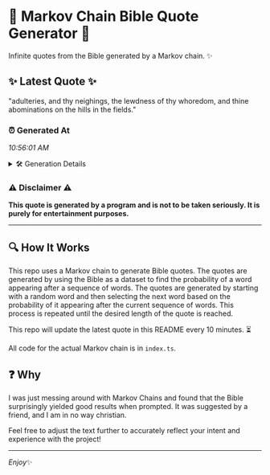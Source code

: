 # 📖 Markov Chain Bible Quote Generator 📖

Infinite quotes from the Bible generated by a Markov chain. ✨

## ✨ Latest Quote ✨
"adulteries, and thy neighings, the lewdness of thy whoredom, and thine abominations on the hills in the fields."

### ⏰ Generated At
*10:56:01 AM*

<details>
    <summary>🛠️ Generation Details</summary>
    <p>
        <strong>🌱 Seed:</strong> adulteries,<br>
        <strong>🔄 Iterations:</strong> 17<br>
        <strong>📜 Context History:</strong><br>[ adulteries, ]: and<br>[ adulteries,, and ]: thy<br>[ adulteries,, and, thy ]: neighings,<br>[ adulteries,, and, thy, neighings, ]: the<br>[ adulteries,, and, thy, neighings,, the ]: lewdness<br>[ adulteries,, and, thy, neighings,, the, lewdness ]: of<br>[ and, thy, neighings,, the, lewdness, of ]: thy<br>[ thy, neighings,, the, lewdness, of, thy ]: whoredom,<br>[ neighings,, the, lewdness, of, thy, whoredom, ]: and<br>[ the, lewdness, of, thy, whoredom,, and ]: thine<br>[ lewdness, of, thy, whoredom,, and, thine ]: abominations<br>[ of, thy, whoredom,, and, thine, abominations ]: on<br>[ thy, whoredom,, and, thine, abominations, on ]: the<br>[ whoredom,, and, thine, abominations, on, the ]: hills<br>[ and, thine, abominations, on, the, hills ]: in<br>[ thine, abominations, on, the, hills, in ]: the<br>[ abominations, on, the, hills, in, the ]: fields.<br>
    </p>
</details>

### ⚠️ Disclaimer ⚠️
**This quote is generated by a program and is not to be taken seriously. It is purely for entertainment purposes.**

---

## 🔍 How It Works

This repo uses a Markov chain to generate Bible quotes. The quotes are generated by using the Bible as a dataset to find the probability of a word appearing after a sequence of words. The quotes are generated by starting with a random word and then selecting the next word based on the probability of it appearing after the current sequence of words. This process is repeated until the desired length of the quote is reached.

This repo will update the latest quote in this README every 10 minutes. ⏳

All code for the actual Markov chain is in `index.ts`.

## ❓ Why

I was just messing around with Markov Chains and found that the Bible surprisingly yielded good results when prompted. 
It was suggested by a friend, and I am in no way christian.

Feel free to adjust the text further to accurately reflect your intent and experience with the project!

---

*Enjoy*✨
